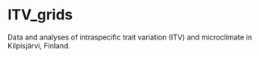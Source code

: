 # ITV_grids
Data and analyses of intraspecific trait variation (ITV) and microclimate in Kilpisjärvi, Finland.
